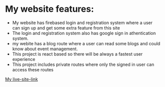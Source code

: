 # My website features:
- My website has firebased login and registration system where a user can sign up and get some extra feature from this site
- The login and registration system also has google sign in athentication system.
- my webite has a blog route where a user can read some blogs and could know about event management.
- This project is react based so there will be always a fastest user experience
- This project includes private routes where only the signed in user can access these routes

[My live-site-link](https://react-event-management-9dca3.web.app)


